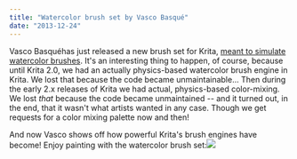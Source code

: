 ```yaml
---
title: "Watercolor brush set by Vasco Basqué"
date: "2013-12-24"
---
```


Vasco Basquéhas just released a new brush set for Krita, [meant to simulate watercolor brushes](http://grindgod.deviantart.com/art/Krita-Watercolor-Set-v1-0-421684805). It's an interesting thing to happen, of course, because until Krita 2.0, we had an actually physics-based watercolor brush engine in Krita. We lost that because the code became unmaintainable... Then during the early 2.x releases of Krita we had actual, physics-based color-mixing. We lost _that_ because the code became unmaintained -- and it turned out, in the end, that it wasn't what artists wanted in any case. Though we get requests for a color mixing palette now and then!

And now Vasco shows off how powerful Krita's brush engines have become! Enjoy painting with the watercolor brush set:[![](/images/posts/2013/krita_watercolor_set_v1_0_by_grindgod-d6z262t.jpg)](http://grindgod.deviantart.com/art/Krita-Watercolor-Set-v1-0-421684805)
